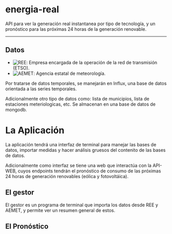 # energia-real

API para ver la generación real instantanea por tipo de tecnología, y un pronóstico para las próximas 24 horas de la generación renovable.

---
## Datos

- ![REE](https://www.ree.es/): Empresa encargada de la operación de la red de transmisión (ETSO). 
- ![AEMET](http://www.aemet.es/): Agencia estatal de meteorología.

Por tratarse de datos temporales, se manejarán en Influx, una base de datos orientada a las series temporales.

Adicionalmente otro tipo de datos como: lista de municipios, lista de estaciones meteriologicas, etc. Se almacenan en una base de datos de mongodb.

# La Aplicación

La aplicación tendrá una interfaz de terminal para manejar las bases de datos, importar medidas y hacer análisis gruesos del contenito de las bases de datos.

Adicionalmente como interfaz se tiene una web que interactúa con la API-WEB, cuyos endpoints tendrán el pronóstico de consumo de las próximas 24 horas de generación renovables (eólica y fotovoltáica).

## El gestor

El gestor es un programa de terminal que importa los datos desde REE y AEMET, y permite ver un resumen general de estos.

## El Pronóstico
